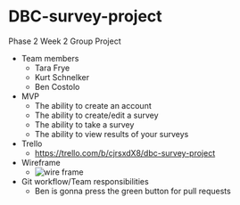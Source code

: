 # DBC-survey-project
Phase 2 Week 2 Group Project
- Team members
  - Tara Frye
  - Kurt Schnelker
  - Ben Costolo
- MVP
  - The ability to create an account
  - The ability to create/edit a survey
  - The ability to take a survey
  - The ability to view results of your surveys
- Trello
  - https://trello.com/b/cjrsxdX8/dbc-survey-project
- Wireframe
  - ![wire frame](http://i.imgur.com/NAiS2tC.jpg)
- Git workflow/Team responsibilities
  - Ben is gonna press the green button for pull requests
